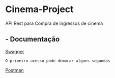# Cinema-Project
API Rest para Compra de ingressos de cinema


## - Documentação 

 [Swagger](https://cinema-ingresso-app.herokuapp.com/swagger-ui/index.html) 
 
```
O primeiro acesso pode demorar alguns segundos
```

[Postman](https://documenter.getpostman.com/view/14453763/UVXeqcrW#57e68af7-fbd2-441b-ada5-a44642cfaa68)


